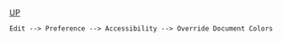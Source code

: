 
[UP](/windows/windows-index.html)

```text
Edit --> Preference --> Accessibility --> Override Document Colors
```
